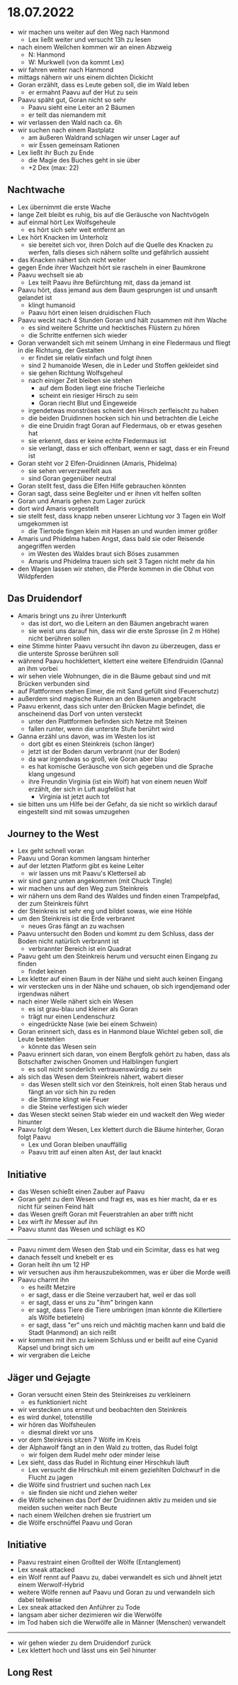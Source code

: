 # 18.07.2022
- wir machen uns weiter auf den Weg nach Hanmond
    - Lex ließt weiter und versucht 13h zu lesen
- nach einem Weilchen kommen wir an einen Abzweig
    - N: Hanmond
    - W: Murkwell (von da kommt Lex)
- wir fahren weiter nach Hanmond
- mittags nähern wir uns einem dichten Dickicht
- Goran erzählt, dass es Leute geben soll, die im Wald leben
    - er ermahnt Paavu auf der Hut zu sein
- Paavu späht gut, Goran nicht so sehr
    - Paavu sieht eine Leiter an 2 Bäumen
    - er teilt das niemandem mit
- wir verlassen den Wald nach ca. 6h
- wir suchen nach einem Rastplatz
    - am äußeren Waldrand schlagen wir unser Lager auf
    - wir Essen gemeinsam Rationen
- Lex ließt ihr Buch zu Ende
    - die Magie des Buches geht in sie über
    - +2 Dex (max: 22)

## Nachtwache
- Lex übernimmt die erste Wache
- lange Zeit bleibt es ruhig, bis auf die Geräusche von Nachtvögeln
- auf einmal hört Lex Wolfsgeheule
    - es hört sich sehr weit entfernt an
- Lex hört Knacken im Unterholz
    - sie bereitet sich vor, ihren Dolch auf die Quelle des Knacken zu werfen, falls dieses sich nähern sollte und gefährlich aussieht
- das Knacken nähert sich nicht weiter
- gegen Ende ihrer Wachzeit hört sie rascheln in einer Baumkrone
- Paavu wechselt sie ab
    - Lex teilt Paavu ihre Befürchtung mit, dass da jemand ist
- Paavu hört, dass jemand aus dem Baum gesprungen ist und unsanft gelandet ist
    - klingt humanoid
    - Paavu hört einen leisen druidischen Fluch
- Paavu weckt nach 4 Stunden Goran und hält zusammen mit ihm Wache
    - es sind weitere Schritte und hecktisches Flüstern zu hören
    - die Schritte entfernen sich wieder
- Goran verwandelt sich mit seinem Umhang in eine Fledermaus und fliegt in die Richtung, der Gestalten
    - er findet sie relativ einfach und folgt ihnen
    - sind 2 humanoide Wesen, die in Leder und Stoffen gekleidet sind
    - sie gehen Richtung Wolfsgeheul
    - nach einiger Zeit bleiben sie stehen
        - auf dem Boden liegt eine frische Tierleiche
        - scheint ein riesiger Hirsch zu sein
        - Goran riecht Blut und Eingeweide
    - irgendetwas monströses scheint den Hirsch zerfleischt zu haben
    - die beiden Druidinnen hocken sich hin und betrachten die Leiche
    - die eine Druidin fragt Goran auf Fledermaus, ob er etwas gesehen hat
    - sie erkennt, dass er keine echte Fledermaus ist
    - sie verlangt, dass er sich offenbart, wenn er sagt, dass er ein Freund ist
- Goran steht vor 2 Elfen-Druidinnen (Amaris, Phidelma)
    - sie sehen ververzweifelt aus
    - sind Goran gegenüber neutral
- Goran stellt fest, dass die Elfen Hilfe gebrauchen könnten
- Goran sagt, dass seine Begleiter und er ihnen vlt helfen sollten
- Goran und Amaris gehen zum Lager zurück
- dort wird Amaris vorgestellt
- sie stellt fest, dass knapp neben unserer Lichtung vor 3 Tagen ein Wolf umgekommen ist
    - die Tiertode fingen klein mit Hasen an und wurden immer größer
- Amaris und Phidelma haben Angst, dass bald sie oder Reisende angegriffen werden
    - im Westen des Waldes braut sich Böses zusammen
    - Amaris und Phidelma trauen sich seit 3 Tagen nicht mehr da hin
- den Wagen lassen wir stehen, die Pferde kommen in die Obhut von Wildpferden

## Das Druidendorf
- Amaris bringt uns zu ihrer Unterkunft
    - das ist dort, wo die Leitern an den Bäumen angebracht waren
    - sie weist uns darauf hin, dass wir die erste Sprosse (in 2 m Höhe) nicht berühren sollen
- eine Stimme hinter Paavu versucht ihn davon zu überzeugen, dass er die unterste Sprosse berühren soll
- während Paavu hochklettert, klettert eine weitere Elfendruidin (Ganna) an ihm vorbei
- wir sehen viele Wohnungen, die in die Bäume gebaut sind und mit Brücken verbunden sind
- auf Plattformen stehen Eimer, die mit Sand gefüllt sind (Feuerschutz)
- außerdem sind magische Ruinen an den Bäumen angebracht
- Paavu erkennt, dass sich unter den Brücken Magie befindet, die anscheinend das Dorf von unten versteckt
    - unter den Plattformen befinden sich Netze mit Steinen
    - fallen runter, wenn die unterste Stufe berührt wird
- Ganna erzähl uns davon, was im Westen los ist
    - dort gibt es einen Steinkreis (schon länger)
    - jetzt ist der Boden darum verbrannt (nur der Boden)
    - da war irgendwas so groß, wie Goran aber blau
    - es hat komische Geräusche von sich gegeben und die Sprache klang ungesund
    - ihre Freundin Virginia (ist ein Wolf) hat von einem neuen Wolf erzählt, der sich in Luft augfelöst hat
        - Virginia ist jetzt auch tot
- sie bitten uns um Hilfe bei der Gefahr, da sie nicht so wirklich darauf eingestellt sind mit sowas umzugehen

## Journey to the West
- Lex geht schnell voran
- Paavu und Goran kommen langsam hinterher
- auf der letzten Platform gibt es keine Leiter
    - wir lassen uns mit Paavu's Kletterseil ab
- wir sind ganz unten angekommen (mit Chuck Tingle)
- wir machen uns auf den Weg zum Steinkreis
- wir nähern uns dem Rand des Waldes und finden einen Trampelpfad, der zum Steinkreis führt
- der Steinkreis ist sehr eng und bildet sowas, wie eine Höhle
- um den Steinkreis ist die Erde verbrannt
    - neues Gras fängt an zu wachsen
- Paavu untersucht den Boden und kommt zu dem Schluss, dass der Boden nicht natürlich verbrannt ist
    - verbrannter Bereich ist ein Quadrat
- Paavu geht um den Steinkreis herum und versucht einen Eingang zu finden
    - findet keinen
- Lex kletter auf einen Baum in der Nähe und sieht auch keinen Eingang
- wir verstecken uns in der Nähe und schauen, ob sich irgendjemand oder irgendwas nähert
- nach einer Weile nähert sich ein Wesen
    - es ist grau-blau und kleiner als Goran
    - trägt nur einen Lendenschurz
    - eingedrückte Nase (wie bei einem Schwein)
- Goran erinnert sich, dass es in Hanmond blaue Wichtel geben soll, die Leute bestehlen
    - könnte das Wesen sein
- Paavu erinnert sich daran, von einem Bergfolk gehört zu haben, dass als Botschafter zwischen Gnomen und Halblingen fungiert
    - es soll nicht sonderlich vertrauenswürdig zu sein
- als sich das Wesen dem Steinkreis nähert, wabert dieser
    - das Wesen stellt sich vor den Steinkreis, holt einen Stab heraus und fängt an vor sich hin zu reden
    - die Stimme klingt wie Feuer
    - die Steine verfestigen sich wieder
- das Wesen steckt seinen Stab wieder ein und wackelt den Weg wieder hinunter
- Paavu folgt dem Wesen, Lex klettert durch die Bäume hinterher, Goran folgt Paavu
    - Lex und Goran bleiben unauffällig
    - Paavu tritt auf einen alten Ast, der laut knackt

## Initiative
- das Wesen schießt einen Zauber auf Paavu
- Goran geht zu dem Wesen und fragt es, was es hier macht, da er es nicht für seinen Feind hält
- das Wesen greift Goran mit Feuerstrahlen an aber trifft nicht
- Lex wirft ihr Messer auf ihn
- Paavu stunnt das Wesen und schlägt es KO

---

- Paavu nimmt dem Wesen den Stab und ein Scimitar, dass es hat weg
- danach fesselt und knebelt er es
- Goran heilt ihn um 12 HP
- wir versuchen aus ihm herauszubekommen, was er über die Morde weiß
- Paavu charmt ihn
    - es heißt Metzire
    - er sagt, dass er die Steine verzaubert hat, weil er das soll
    - er sagt, dass er uns zu "ihm" bringen kann
    - er sagt, dass Tiere die Tiere umbringen (man könnte die Killertiere als Wölfe betieteln)
    - er sagt, dass "er" uns reich und mächtig machen kann und bald die Stadt (Hanmond) an sich reißt
- wir kommen mit ihm zu keinem Schluss und er beißt auf eine Cyanid Kapsel und bringt sich um
- wir vergraben die Leiche

## Jäger und Gejagte
- Goran versucht einen Stein des Steinkreises zu verkleinern
    - es funktioniert nicht
- wir verstecken uns erneut und beobachten den Steinkreis
- es wird dunkel, totenstille
- wir hören das Wolfsheulen
    - diesmal direkt vor uns
- vor dem Steinkreis sitzen 7 Wölfe im Kreis
- der Alphawolf fängt an in den Wald zu trotten, das Rudel folgt
    - wir folgen dem Rudel mehr oder minder leise
- Lex sieht, dass das Rudel in Richtung einer Hirschkuh läuft
    - Lex versucht die Hirschkuh mit einem geziehlten Dolchwurf in die Flucht zu jagen
- die Wölfe sind frustriert und suchen nach Lex
    - sie finden sie nicht und ziehen weiter
- die Wölfe scheinen das Dorf der Druidinnen aktiv zu meiden und sie meiden suchen weiter nach Beute
- nach einem Weilchen drehen sie frustriert um
- die Wölfe erschnüffel Paavu und Goran

## Initiative
- Paavu restraint einen Großteil der Wölfe (Entanglement)
- Lex sneak attacked
- ein Wolf rennt auf Paavu zu, dabei verwandelt es sich und ähnelt jetzt einem Werwolf-Hybrid
- weitere Wölfe rennen auf Paavu und Goran zu und verwandeln sich dabei teilweise
- Lex sneak attacked den Anführer zu Tode
- langsam aber sicher dezimieren wir die Werwölfe
- im Tod haben sich die Werwölfe alle in Männer (Menschen) verwandelt

---

- wir gehen wieder zu dem Druidendorf zurück
- Lex klettert hoch und lässt uns ein Seil hinunter

## Long Rest